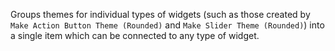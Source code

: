Groups themes for individual types of widgets (such as those created by `Make Action Button Theme (Rounded)` and `Make Slider Theme (Rounded)`) into a single item which can be connected to any type of widget.
